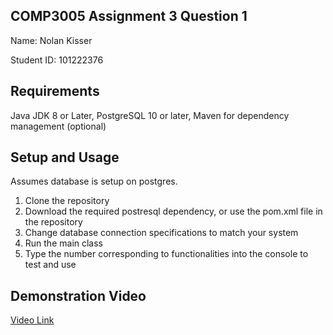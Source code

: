 COMP3005 Assignment 3 Question 1
-----------------------------------------------
Name: Nolan Kisser

Student ID: 101222376

Requirements
-----------------------------------------------
Java JDK 8 or Later,
PostgreSQL 10 or later,
Maven for dependency management (optional)

Setup and Usage
-----------------------------------------------
Assumes database is setup on postgres.

1. Clone the repository
2. Download the required postresql dependency, or use the pom.xml file in the repository
3. Change database connection specifications to match your system
4. Run the main class
5. Type the number corresponding to functionalities into the console to test and use

Demonstration Video
-----------------------------------------------
[Video Link](https://www.youtube.com/watch?v=iI0zrpHAtSY)
